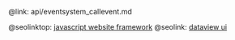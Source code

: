 @link: api/eventsystem_callevent.md

@seolinktop: [javascript website framework](https://webix.com)
@seolink: [dataview ui](https://webix.com/widget/dataview/)